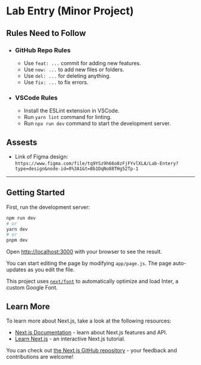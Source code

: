 # Lab Entry (Minor Project)

## Rules Need to Follow

- ### GitHub Repo Rules

  - Use `feat: ...` commit for adding new features.
  - Use `new: ...` to add new files or folders.
  - Use `del: ...` for deleting anything.
  - Use `fix: ...` to fix errors.

- ### VSCode Rules

  - Install the ESLint extension in VSCode.
  - Run `yarn lint` command for linting.
  - Run `npx run dev` command to start the development server.

## Assests

- Link of Figma design: `https://www.figma.com/file/tq9YSz9h66o8zFjFYvlXLA/Lab-Entery?type=design&node-id=0%3A1&t=Bb1DqNo88THg52Tp-1`

---

## Getting Started

First, run the development server:

```bash
npm run dev
# or
yarn dev
# or
pnpm dev
```

Open [http://localhost:3000](http://localhost:3000) with your browser to see the result.

You can start editing the page by modifying `app/page.js`. The page auto-updates as you edit the file.

This project uses [`next/font`](https://nextjs.org/docs/basic-features/font-optimization) to automatically optimize and load Inter, a custom Google Font.

## Learn More

To learn more about Next.js, take a look at the following resources:

- [Next.js Documentation](https://nextjs.org/docs) - learn about Next.js features and API.
- [Learn Next.js](https://nextjs.org/learn) - an interactive Next.js tutorial.

You can check out [the Next.js GitHub repository](https://github.com/vercel/next.js/) - your feedback and contributions are welcome!
